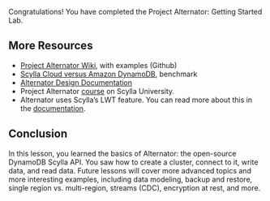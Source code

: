 Congratulations! You have completed the Project Alternator: Getting Started Lab. 

## More Resources 
* [Project Alternator Wiki](https://github.com/scylladb/scylla/wiki/Project-Alternator), with examples (Github)
* [Scylla Cloud versus Amazon DynamoDB](https://www.scylladb.com/product/benchmarks/dynamodb-benchmark/), benchmark
* [Alternator Design Documentation](https://docs.google.com/document/d/1i4yjF5OSAazAY_-T8CBce9-2ykW4twx_E_Nt2zDoOVs/edit?usp=sharing)
* Project Alternator [course](https://university.scylladb.com/courses/scylla-alternator/) on Scylla University. 
* Alternator uses Scylla’s LWT feature. You can read more about this in the [documentation](https://docs.scylladb.com/using-scylla/lwt/).


## Conclusion
In this lesson, you learned the basics of Alternator: the open-source DynamoDB Scylla API. You saw how to create a cluster, connect to it, write data, and read data. Future lessons will cover more advanced topics and more interesting examples, including data modeling, backup and restore, single region vs. multi-region, streams (CDC), encryption at rest, and more. 